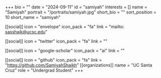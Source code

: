 +++
bio = "" 
date = "2024-09-11" 
id = "samiyah" 
interests = [] 
name = "Samiyah" 
portrait = "/portraits/samiyah.jpg" 
short_bio = "" 
sort_position = 10
 short_name = "samiyah" 

[[social]] 
    icon = "envelope" 
    icon_pack = "fa" 
    link = "mailto: sasshaik@ucsc.edu"

 [[social]] 
    icon = "twitter" 
    icon_pack = "fa" 
    link = "" 

[[social]] 
    icon = "google-scholar" 
    icon_pack = "ai" 
    link = "" 

[[social]] 
    icon = "github" 
    icon_pack = "fa" 
    link = "https://github.com/SamiyahShaikh" 
[[organizations]] 
     name = "UC Santa Cruz" 
      role = "Undergrad Student" 
+++
